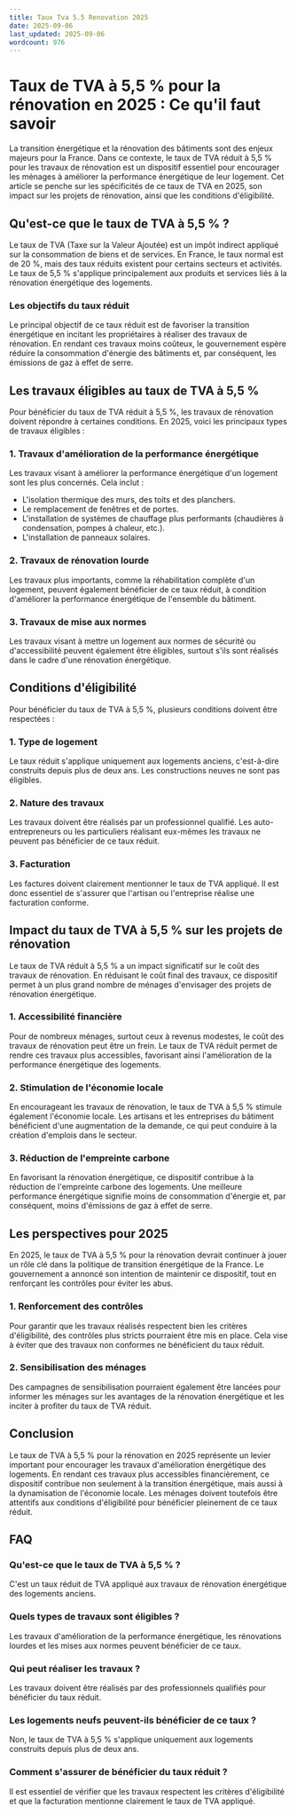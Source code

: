 ```yaml
---
title: Taux Tva 5.5 Renovation 2025
date: 2025-09-06
last_updated: 2025-09-06
wordcount: 976
---
```


# Taux de TVA à 5,5 % pour la rénovation en 2025 : Ce qu'il faut savoir

La transition énergétique et la rénovation des bâtiments sont des enjeux majeurs pour la France. Dans ce contexte, le taux de TVA réduit à 5,5 % pour les travaux de rénovation est un dispositif essentiel pour encourager les ménages à améliorer la performance énergétique de leur logement. Cet article se penche sur les spécificités de ce taux de TVA en 2025, son impact sur les projets de rénovation, ainsi que les conditions d'éligibilité.

## Qu'est-ce que le taux de TVA à 5,5 % ?

Le taux de TVA (Taxe sur la Valeur Ajoutée) est un impôt indirect appliqué sur la consommation de biens et de services. En France, le taux normal est de 20 %, mais des taux réduits existent pour certains secteurs et activités. Le taux de 5,5 % s'applique principalement aux produits et services liés à la rénovation énergétique des logements.

### Les objectifs du taux réduit

Le principal objectif de ce taux réduit est de favoriser la transition énergétique en incitant les propriétaires à réaliser des travaux de rénovation. En rendant ces travaux moins coûteux, le gouvernement espère réduire la consommation d'énergie des bâtiments et, par conséquent, les émissions de gaz à effet de serre.

## Les travaux éligibles au taux de TVA à 5,5 %

Pour bénéficier du taux de TVA réduit à 5,5 %, les travaux de rénovation doivent répondre à certaines conditions. En 2025, voici les principaux types de travaux éligibles :

### 1. Travaux d'amélioration de la performance énergétique

Les travaux visant à améliorer la performance énergétique d'un logement sont les plus concernés. Cela inclut :

- L'isolation thermique des murs, des toits et des planchers.
- Le remplacement de fenêtres et de portes.
- L'installation de systèmes de chauffage plus performants (chaudières à condensation, pompes à chaleur, etc.).
- L'installation de panneaux solaires.

### 2. Travaux de rénovation lourde

Les travaux plus importants, comme la réhabilitation complète d'un logement, peuvent également bénéficier de ce taux réduit, à condition d'améliorer la performance énergétique de l'ensemble du bâtiment.

### 3. Travaux de mise aux normes

Les travaux visant à mettre un logement aux normes de sécurité ou d'accessibilité peuvent également être éligibles, surtout s'ils sont réalisés dans le cadre d'une rénovation énergétique.

## Conditions d'éligibilité

Pour bénéficier du taux de TVA à 5,5 %, plusieurs conditions doivent être respectées :

### 1. Type de logement

Le taux réduit s'applique uniquement aux logements anciens, c'est-à-dire construits depuis plus de deux ans. Les constructions neuves ne sont pas éligibles.

### 2. Nature des travaux

Les travaux doivent être réalisés par un professionnel qualifié. Les auto-entrepreneurs ou les particuliers réalisant eux-mêmes les travaux ne peuvent pas bénéficier de ce taux réduit.

### 3. Facturation

Les factures doivent clairement mentionner le taux de TVA appliqué. Il est donc essentiel de s'assurer que l'artisan ou l'entreprise réalise une facturation conforme.

## Impact du taux de TVA à 5,5 % sur les projets de rénovation

Le taux de TVA réduit à 5,5 % a un impact significatif sur le coût des travaux de rénovation. En réduisant le coût final des travaux, ce dispositif permet à un plus grand nombre de ménages d'envisager des projets de rénovation énergétique. 

### 1. Accessibilité financière

Pour de nombreux ménages, surtout ceux à revenus modestes, le coût des travaux de rénovation peut être un frein. Le taux de TVA réduit permet de rendre ces travaux plus accessibles, favorisant ainsi l'amélioration de la performance énergétique des logements.

### 2. Stimulation de l'économie locale

En encourageant les travaux de rénovation, le taux de TVA à 5,5 % stimule également l'économie locale. Les artisans et les entreprises du bâtiment bénéficient d'une augmentation de la demande, ce qui peut conduire à la création d'emplois dans le secteur.

### 3. Réduction de l'empreinte carbone

En favorisant la rénovation énergétique, ce dispositif contribue à la réduction de l'empreinte carbone des logements. Une meilleure performance énergétique signifie moins de consommation d'énergie et, par conséquent, moins d'émissions de gaz à effet de serre.

## Les perspectives pour 2025

En 2025, le taux de TVA à 5,5 % pour la rénovation devrait continuer à jouer un rôle clé dans la politique de transition énergétique de la France. Le gouvernement a annoncé son intention de maintenir ce dispositif, tout en renforçant les contrôles pour éviter les abus.

### 1. Renforcement des contrôles

Pour garantir que les travaux réalisés respectent bien les critères d'éligibilité, des contrôles plus stricts pourraient être mis en place. Cela vise à éviter que des travaux non conformes ne bénéficient du taux réduit.

### 2. Sensibilisation des ménages

Des campagnes de sensibilisation pourraient également être lancées pour informer les ménages sur les avantages de la rénovation énergétique et les inciter à profiter du taux de TVA réduit.

## Conclusion

Le taux de TVA à 5,5 % pour la rénovation en 2025 représente un levier important pour encourager les travaux d'amélioration énergétique des logements. En rendant ces travaux plus accessibles financièrement, ce dispositif contribue non seulement à la transition énergétique, mais aussi à la dynamisation de l'économie locale. Les ménages doivent toutefois être attentifs aux conditions d'éligibilité pour bénéficier pleinement de ce taux réduit.

## FAQ

### Qu'est-ce que le taux de TVA à 5,5 % ?

C'est un taux réduit de TVA appliqué aux travaux de rénovation énergétique des logements anciens.

### Quels types de travaux sont éligibles ?

Les travaux d'amélioration de la performance énergétique, les rénovations lourdes et les mises aux normes peuvent bénéficier de ce taux.

### Qui peut réaliser les travaux ?

Les travaux doivent être réalisés par des professionnels qualifiés pour bénéficier du taux réduit.

### Les logements neufs peuvent-ils bénéficier de ce taux ?

Non, le taux de TVA à 5,5 % s'applique uniquement aux logements construits depuis plus de deux ans.

### Comment s'assurer de bénéficier du taux réduit ?

Il est essentiel de vérifier que les travaux respectent les critères d'éligibilité et que la facturation mentionne clairement le taux de TVA appliqué.